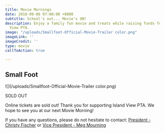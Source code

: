 ```yaml
---
title: Movie Mornings
date: 2018-09-06 07:00:00 +0000
subtitle: School's out... Movie's ON!
description: Enjoy a family fun movie and treats while raising funds for the Island
  View PTA.
image: "/uploads/Smallfoot-Official-Movie-Trailer color.png"
imageLink: ''
imageCredit: ''
type: movie
callToAction: true

---
```

## Small Foot

![](/uploads/Smallfoot-Official-Movie-Trailer color.png)

SOLD OUT

Online tickets are sold out! Thank you for supporting Island View PTA. We hope to see you at our next Movie Morning!

If you have any questions, please do not hesitate to contact: [President - Christy Fischer](mailto:president@islandviewpta.org) or [Vice President - Meg Mourning](mailto:vicepresident@islandviewpta.org)